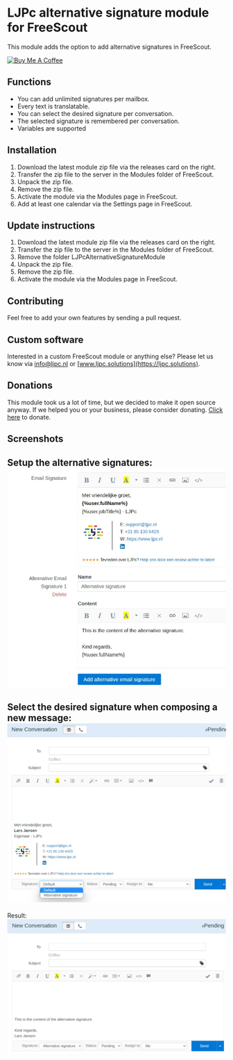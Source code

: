 # LJPc alternative signature module for FreeScout

This module adds the option to add alternative signatures in FreeScout.

<a href="https://www.buymeacoffee.com/Lars-" target="_blank"><img src="https://cdn.buymeacoffee.com/buttons/v2/default-orange.png" alt="Buy Me A Coffee" height="60" style="height: 60px !important;width: 217px !important;" ></a>

## Functions

- You can add unlimited signatures per mailbox.
- Every text is translatable.
- You can select the desired signature per conversation.
- The selected signature is remembered per conversation.
- Variables are supported

## Installation

1. Download the latest module zip file via the releases card on the right.
2. Transfer the zip file to the server in the Modules folder of FreeScout.
3. Unpack the zip file.
4. Remove the zip file.
5. Activate the module via the Modules page in FreeScout.
6. Add at least one calendar via the Settings page in FreeScout.

## Update instructions

1. Download the latest module zip file via the releases card on the right.
2. Transfer the zip file to the server in the Modules folder of FreeScout.
3. Remove the folder LJPcAlternativeSignatureModule
4. Unpack the zip file.
5. Remove the zip file.
6. Activate the module via the Modules page in FreeScout.

## Contributing

Feel free to add your own features by sending a pull request.

## Custom software

Interested in a custom FreeScout module or anything else? Please let us know
via [info@ljpc.nl](mailto:info@ljpc.nl?subject=Calendar%20module) or [www.ljpc.solutions](https://ljpc.solutions).

## Donations

This module took us a lot of time, but we decided to make it open source anyway. If we helped you or your business,
please consider donating.
[Click here](https://www.buymeacoffee.com/Lars-) to donate.

## Screenshots
Setup the alternative signatures:
![Setup the alternative signatures](repo/screenshot-1.jpg)
---
Select the desired signature when composing a new message:
![Select the desired signature when composing a new message](repo/screenshot-2.jpg)
---
Result:
![Result](repo/screenshot-3.jpg)
